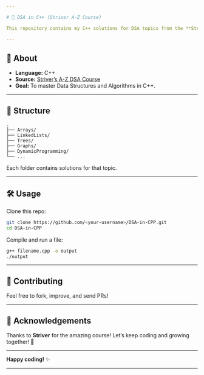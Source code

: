 ```yaml
---

# 🚀 DSA in C++ (Striver A-Z Course)

This repository contains my C++ solutions for DSA topics from the **Striver A-Z DSA Course**.

---
```


## 📌 About

* **Language:** C++
* **Source:** [Striver’s A-Z DSA Course](https://takeuforward.org/strivers-a2z-dsa-course/)
* **Goal:** To master Data Structures and Algorithms in C++.

---

## 📁 Structure

```
.
├── Arrays/
├── LinkedLists/
├── Trees/
├── Graphs/
├── DynamicProgramming/
└── ...
```

Each folder contains solutions for that topic.

---

## 🛠️ Usage

Clone this repo:

```bash
git clone https://github.com/<your-username>/DSA-in-CPP.git
cd DSA-in-CPP
```

Compile and run a file:

```bash
g++ filename.cpp -o output
./output
```

---

## 🤝 Contributing

Feel free to fork, improve, and send PRs!

---

## 🌟 Acknowledgements

Thanks to **Striver** for the amazing course!
Let’s keep coding and growing together! 🚀

---

**Happy coding!** ✨

---
